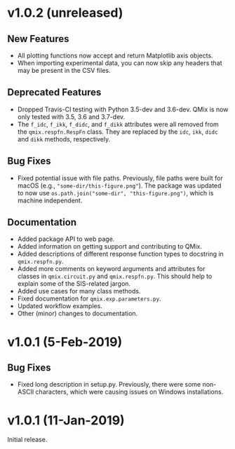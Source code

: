 v1.0.2 (unreleased)
===================

New Features
------------

- All plotting functions now accept and return Matplotlib axis objects.
- When importing experimental data, you can now skip any headers that may be present in the CSV files.

Deprecated Features
-------------------

- Dropped Travis-CI testing with Python 3.5-dev and 3.6-dev. QMix is now only tested with 3.5, 3.6 and 3.7-dev.
- The ``f_idc``, ``f_ikk``, ``f_didc``, and ``f_dikk`` attributes were all removed from the ``qmix.respfn.RespFn`` class. They are replaced by the ``idc``, ``ikk``, ``didc`` and ``dikk`` methods, respectively.

Bug Fixes
---------

- Fixed potential issue with file paths. Previously, file paths were built for macOS (e.g., ``"some-dir/this-figure.png"``). The package was updated to now use ``os.path.join("some-dir", "this-figure.png")``, which is machine independent.

Documentation
-------------

- Added package API to web page.
- Added information on getting support and contributing to QMix.
- Added descriptions of different response function types to docstring in ``qmix.respfn.py``.
- Added more comments on keyword arguments and attributes for classes in ``qmix.circuit.py`` and ``qmix.respfn.py``. This should help to explain some of the SIS-related jargon.
- Added use cases for many class methods.
- Fixed documentation for ``qmix.exp.parameters.py``.
- Updated workflow examples.
- Other (minor) changes to documentation.



v1.0.1 (5-Feb-2019)
===================

Bug Fixes
---------

- Fixed long description in setup.py. Previously, there were some non-ASCII characters, which were causing issues on Windows installations.



v1.0.1 (11-Jan-2019)
====================

Initial release.
